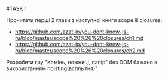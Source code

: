 #TASK 1

Прочитати перші 2 глави з наступної книги scope & closures:
  - https://github.com/azat-io/you-dont-know-js-ru/blob/master/scope%20%26%20closures/ch1.md
  - https://github.com/azat-io/you-dont-know-js-ru/blob/master/scope%20%26%20closures/ch2.md
  
Розробити гру "Камінь, ножниці, папір" без DOM бажано з використанням hoisting(всплытия)"
  